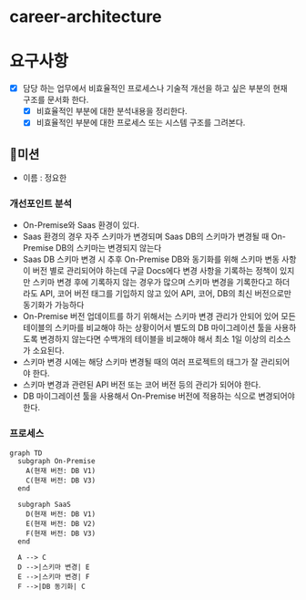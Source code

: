 # career-architecture

# 요구사항
- [x] 담당 하는 업무에서 비효율적인 프로세스나 기술적 개선을 하고 싶은 부분의 현재 구조를 문서화 한다.
    - [x] 비효율적인 부분에 대한 분석내용을 정리한다.
    - [x] 비효율적인 부분에 대한 프로세스 또는 시스템 구조를 그려본다.

## 🚀미션
- 이름 : 정요한

### 개선포인트 분석
- On-Premise와 Saas 환경이 있다.
- Saas 환경의 경우 자주 스키마가 변경되며 Saas DB의 스키마가 변경될 때 On-Premise DB의 스키마는 변경되지 않는다
- Saas DB 스키마 변경 시 추후 On-Premise DB와 동기화를 위해 스키마 변동 사항이 버전 별로 관리되어야 하는데
  구글 Docs에다 변경 사항을 기록하는 정책이 있지만 스키마 변경 후에 기록하지 않는 경우가 많으며 스키마 변경을 기록한다고 하더라도
  API, 코어 버전 태그를 기입하지 않고 있어 API, 코어, DB의 최신 버전으로만 동기화가 가능하다 
- On-Premise 버전 업데이트를 하기 위해서는 스키마 변경 관리가 안되어 있어 모든 테이블의 스키마를 비교해야 하는 상황이어서
  별도의 DB 마이그레이션 툴을 사용하도록 변경하지 않는다면 수백개의 테이블을 비교해야 해서 최소 1일 이상의 리소스가 소요된다. 
- 스키마 변경 시에는 해당 스키마 변경될 때의 여러 프로젝트의 태그가 잘 관리되어야 한다.
- 스키마 변경과 관련된 API 버전 또는 코어 버전 등의 관리가 되어야 한다.
- DB 마이그레이션 툴을 사용해서 On-Premise 버전에 적용하는 식으로 변경되어야 한다.
 
### 프로세스
```mermaid
graph TD
  subgraph On-Premise
    A(현재 버전: DB V1)
    C(현재 버전: DB V3)
  end
        
  subgraph SaaS
    D(현재 버전: DB V1)
    E(현재 버전: DB V2)
    F(현재 버전: DB V3)
  end

  A --> C
  D -->|스키마 변경| E
  E -->|스키마 변경| F
  F -->|DB 동기화| C

    
```
